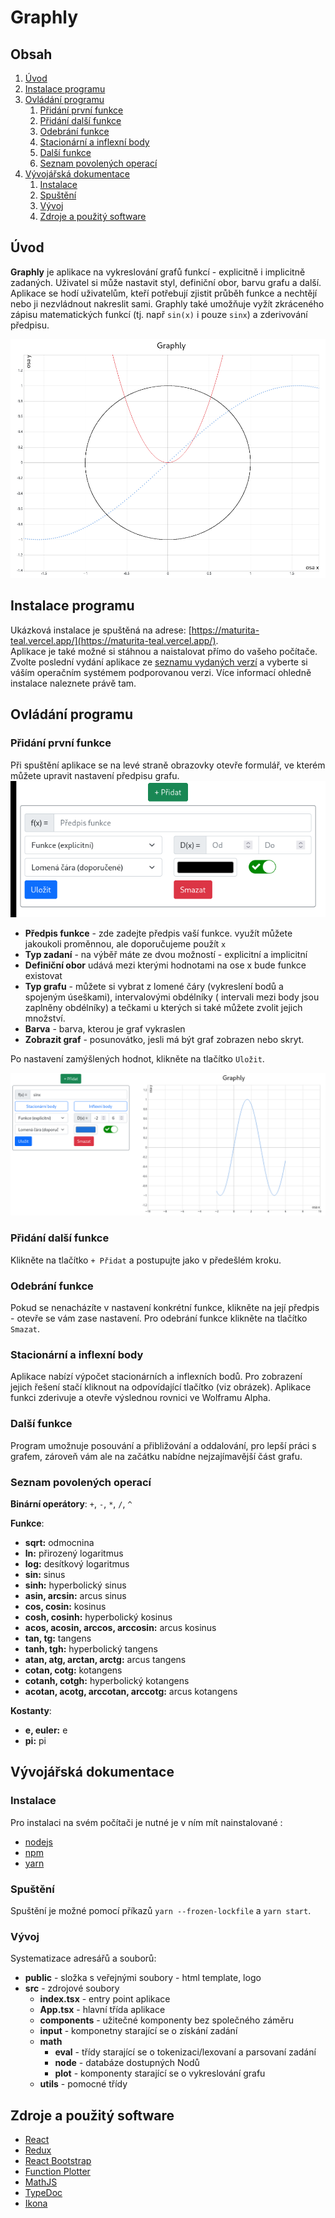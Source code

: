 # Graphly

## Obsah

1. [Úvod](#vod)
2. [Instalace programu](#instalace-programu)
3. [Ovládání programu](#ovldn-programu)
   1. [Přidání první funkce](#pidn-prvn-funkce)
   2. [Přidání další funkce](#pidn-dal-funkce)
   3. [Odebrání funkce](#odebrn-funkce)
   4. [Stacionární a inflexní body](#stacionrn-a-inflexn-body)
   5. [Další funkce](#dal-funkce)
   6. [Seznam povolených operací](#seznam-povolench-operac)
4. [Vývojářská dokumentace](#vvojsk-dokumentace)
    1. [Instalace](#instalace)
    2. [Spuštění](#sputn)
    3. [Vývoj](#vvoj)
    4. [Zdroje a použitý software](#zdroje-a-pouit-software)

## Úvod

**Graphly** je aplikace na vykreslování grafů funkcí - explicitně i implicitně zadaných. Uživatel si může nastavit styl,
definiční obor, barvu grafu a další. Aplikace se hodí uživatelům, kteří potřebují zjistit průběh funkce a nechtějí nebo
ji nezvládnout nakreslit sami. Graphly také umožňuje vyžít zkráceného zápisu matematických funkcí (tj. např `sin(x)` i
pouze `sinx`) a zderivování předpisu.

![alt](images/main.png)

## Instalace programu

Ukázková instalace je spuštěná na adrese: [https://maturita-teal.vercel.app/](https://maturita-teal.vercel.app/). \
Aplikace je také možné si stáhnou a naistalovat přímo do vašeho počítače. Zvolte poslední vydání aplikace
ze [seznamu vydaných verzí](https://github.com/maxa-ondrej/graphly/releases) a vyberte si váším operačním systémem
podporovanou verzi. Více informací ohledně instalace naleznete právě tam.

## Ovládání programu

### Přidání první funkce

Při spuštění aplikace se na levé straně obrazovky otevře formulář, ve kterém můžete upravit nastavení předpisu grafu.
![alt](images/nastaveni-predpisu.png)

- **Předpis funkce** - zde zadejte předpis vaší funkce. využít můžete jakoukoli proměnnou, ale doporučujeme použít `x`
- **Typ zadaní** - na výběř máte ze dvou možností - explicitní a implicitní
- **Definiční obor** udává mezi kterými hodnotami na ose x bude funkce existovat
- **Typ grafu** - můžete si vybrat z lomené čáry (vykreslení bodů a spojeným úseškami), intervalovými obdélníky (
  intervali mezi body jsou zaplněny obdélníky) a tečkami u kterých si také můžete zvolit jejich množství.
- **Barva** - barva, kterou je graf vykraslen
- **Zobrazit graf** - posunovátko, jesli má být graf zobrazen nebo skryt.

Po nastavení zamýšlených hodnot, klikněte na tlačítko `Uložit`.

![alt](images/example-1.png)

### Přidání další funkce

Klikněte na tlačítko `+ Přidat` a postupujte jako v předešlém kroku.

### Odebrání funkce

Pokud se nenacházíte v nastavení konkrétní funkce, klikněte na její předpis - otevře se vám zase nastavení. Pro odebrání
funkce klikněte na tlačítko `Smazat`.

### Stacionární a inflexní body

Aplikace nabízí výpočet stacionárních a inflexních bodů. Pro zobrazení jejich řešení stačí kliknout na odpovídající
tlačítko (viz obrázek). Aplikace funkci zderivuje a otevře výslednou rovnici ve Wolframu Alpha.

### Další funkce

Program umožnuje posouvání a přibližování a oddalování, pro lepší práci s grafem, zároveň vám ale na začátku nabídne
nejzajímavější část grafu.

### Seznam povolených operací

**Binární operátory**: `+`, `-`, `*`, `/`, `^`

**Funkce**:

- **sqrt:** odmocnina
- **ln:** přirozený logaritmus
- **log:** desítkový logaritmus
- **sin:** sinus
- **sinh:** hyperbolický sinus
- **asin, arcsin:** arcus sinus
- **cos, cosin:** kosinus
- **cosh, cosinh:** hyperbolický kosinus
- **acos, acosin, arccos, arccosin:** arcus kosinus
- **tan, tg:** tangens
- **tanh, tgh:** hyperbolický tangens
- **atan, atg, arctan, arctg:** arcus tangens
- **cotan, cotg:** kotangens
- **cotanh, cotgh:** hyperbolický kotangens
- **acotan, acotg, arccotan, arccotg:** arcus kotangens

**Kostanty**:

- **e, euler:** e
- **pi:** pi

## Vývojářská dokumentace

### Instalace

Pro instalaci na svém počítači je nutné je v ním mít nainstalované :

* [nodejs](https://nodejs.org/en/)
* [npm](https://www.npmjs.com/)
* [yarn](https://yarnpkg.com/)

### Spuštění

Spuštění je možné pomocí příkazů `yarn --frozen-lockfile` a `yarn start`.

### Vývoj

Systematizace adresářů a souborů:

* **public** - složka s veřejnými soubory - html template, logo
* **src** - zdrojové soubory
    * **index.tsx** - entry point aplikace
    * **App.tsx** - hlavní třída aplikace
    * **components** - užitečné komponenty bez společného záměru
    * **input** - komponetny starající se o získání zadání
    * **math**
        * **eval** - třídy starající se o tokenizaci/lexovaní a parsovaní zadání
        * **node** - databáze dostupných Nodů
        * **plot** - komponenty starající se o vykreslování grafu
    * **utils** - pomocné třídy

## Zdroje a použitý software
  - [React](https://reactjs.org/)
  - [Redux](https://redux.js.org/)
  - [React Bootstrap](https://react-bootstrap.netlify.app/)
  - [Function Plotter](https://mauriciopoppe.github.io/function-plot/)
  - [MathJS](https://mathjs.org/)
  - [TypeDoc](https://typedoc.org/)
  - [Ikona](https://www.pngwing.com/en/free-png-pwrrp)
